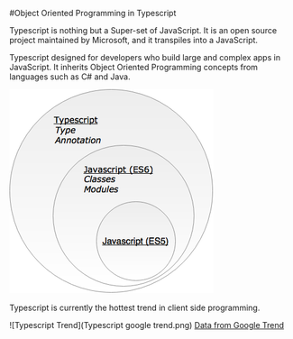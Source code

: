 #Object Oriented Programming in Typescript

Typescript is nothing but a Super-set of JavaScript. It is an open source project maintained by Microsoft, and it transpiles into a JavaScript.

Typescript designed for developers who build large and complex apps in JavaScript. It inherits Object Oriented Programming concepts from languages such as C\# and Java.

![Typescript](ts1.png)


Typescript is currently the hottest trend in client side programming.

![Typescript Trend](Typescript google trend.png)
[Data from Google Trend](https://www.google.com/trends/explore?date=all&q=TypeScript)


